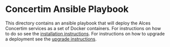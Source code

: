 # Concertim Ansible Playbook

This directory contains an ansible playbook that will deploy the Alces
Concertim services as a set of Docker containers.  For instructions on how to
do so see the [installation instructions](docs/installation.md).  For
instructions on how to upgrade a deployment see the [upgrade
instructions](docs/upgrade.md).
